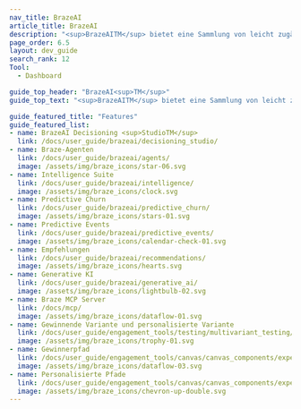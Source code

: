 ```yaml
---
nav_title: BrazeAI
article_title: BrazeAI
description: "<sup>BrazeAITM</sup> bietet eine Sammlung von leicht zugänglichen, benutzerfreundlichen Tools, die die Einstiegshürden für Kreativität, Personalisierung und Optimierung Ihrer Engagement-Strategie senken."
page_order: 6.5
layout: dev_guide
search_rank: 12
Tool:
  - Dashboard

guide_top_header: "BrazeAI<sup>TM</sup>"
guide_top_text: "<sup>BrazeAITM</sup> bietet eine Sammlung von leicht zugänglichen, benutzerfreundlichen Tools, die die Einstiegshürden für Kreativität, Personalisierung und Optimierung Ihrer Engagement-Strategie senken. Mit den Funktionen von <sup>BrazeAITM</sup> haben Sie einen vertrauenswürdigen Berater, der Ihnen hilft, Ihre Kreativität zu lenken, bessere Entscheidungen zu treffen und das Benutzererlebnis für Ihre Kunden zu optimieren."

guide_featured_title: "Features"
guide_featured_list:
- name: BrazeAI Decisioning <sup>StudioTM</sup>
  link: /docs/user_guide/brazeai/decisioning_studio/
- name: Braze-Agenten
  link: /docs/user_guide/brazeai/agents/
  image: /assets/img/braze_icons/star-06.svg
- name: Intelligence Suite
  link: /docs/user_guide/brazeai/intelligence/
  image: /assets/img/braze_icons/clock.svg
- name: Predictive Churn
  link: /docs/user_guide/brazeai/predictive_churn/
  image: /assets/img/braze_icons/stars-01.svg
- name: Predictive Events
  link: /docs/user_guide/brazeai/predictive_events/
  image: /assets/img/braze_icons/calendar-check-01.svg
- name: Empfehlungen
  link: /docs/user_guide/brazeai/recommendations/
  image: /assets/img/braze_icons/hearts.svg
- name: Generative KI
  link: /docs/user_guide/brazeai/generative_ai/
  image: /assets/img/braze_icons/lightbulb-02.svg
- name: Braze MCP Server
  link: /docs/mcp/
  image: /assets/img/braze_icons/dataflow-01.svg
- name: Gewinnende Variante und personalisierte Variante
  link: /docs/user_guide/engagement_tools/testing/multivariant_testing/optimizations/
  image: /assets/img/braze_icons/trophy-01.svg
- name: Gewinnerpfad
  link: /docs/user_guide/engagement_tools/canvas/canvas_components/experiment_step/winning_path/
  image: /assets/img/braze_icons/dataflow-03.svg
- name: Personalisierte Pfade
  link: /docs/user_guide/engagement_tools/canvas/canvas_components/experiment_step/personalized_paths/
  image: /assets/img/braze_icons/chevron-up-double.svg
---
```


<br>